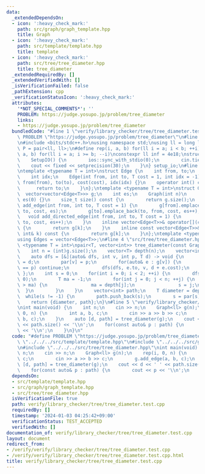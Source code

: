```yaml
---
data:
  _extendedDependsOn:
  - icon: ':heavy_check_mark:'
    path: src/graph/graph_template.hpp
    title: Graph
  - icon: ':heavy_check_mark:'
    path: src/template/template.hpp
    title: template
  - icon: ':heavy_check_mark:'
    path: src/tree/tree_diameter.hpp
    title: tree_diameter
  _extendedRequiredBy: []
  _extendedVerifiedWith: []
  _isVerificationFailed: false
  _pathExtension: cpp
  _verificationStatusIcon: ':heavy_check_mark:'
  attributes:
    '*NOT_SPECIAL_COMMENTS*': ''
    PROBLEM: https://judge.yosupo.jp/problem/tree_diameter
    links:
    - https://judge.yosupo.jp/problem/tree_diameter
  bundledCode: "#line 1 \"verify/library_checker/tree/tree_diameter.test.cpp\"\n#define\
    \ PROBLEM \"https://judge.yosupo.jp/problem/tree_diameter\"\n#line 2 \"src/template/template.hpp\"\
    \n#include <bits/stdc++.h>\nusing namespace std;\nusing ll = long long;\nusing\
    \ P = pair<ll, ll>;\n#define rep(i, a, b) for(ll i = a; i < b; ++i)\n#define rrep(i,\
    \ a, b) for(ll i = a; i >= b; --i)\nconstexpr ll inf = 4e18;\nstruct SetupIO {\n\
    \    SetupIO() {\n        ios::sync_with_stdio(0);\n        cin.tie(0);\n    \
    \    cout << fixed << setprecision(30);\n    }\n} setup_io;\n#line 3 \"src/graph/graph_template.hpp\"\
    \ntemplate <typename T = int>\nstruct Edge {\n    int from, to;\n    T cost;\n\
    \    int idx;\n    Edge(int from, int to, T cost = 1, int idx = -1)\n        :\
    \ from(from), to(to), cost(cost), idx(idx) {}\n    operator int() const {\n  \
    \      return to;\n    }\n};\ntemplate <typename T = int>\nstruct Graph {\n  \
    \  vector<vector<Edge<T>>> g;\n    int es;\n    Graph(int n)\n        : g(n),\
    \ es(0) {}\n    size_t size() const {\n        return g.size();\n    }\n    void\
    \ add_edge(int from, int to, T cost = 1) {\n        g[from].emplace_back(from,\
    \ to, cost, es);\n        g[to].emplace_back(to, from, cost, es++);\n    }\n \
    \   void add_directed_edge(int from, int to, T cost = 1) {\n        g[from].emplace_back(from,\
    \ to, cost, es++);\n    }\n    inline vector<Edge<T>>& operator[](const int& k)\
    \ {\n        return g[k];\n    }\n    inline const vector<Edge<T>>& operator[](const\
    \ int& k) const {\n        return g[k];\n    }\n};\ntemplate <typename T = int>\n\
    using Edges = vector<Edge<T>>;\n#line 4 \"src/tree/tree_diameter.hpp\"\ntemplate\
    \ <typename T = int>\npair<T, vector<int>> tree_diameter(const Graph<T>& g) {\n\
    \    int n = (int)g.size();\n    vector<T> depth(n);\n    vector<int> par(n);\n\
    \    auto dfs = [&](auto& dfs, int v, int p, T d) -> void {\n        depth[v]\
    \ = d;\n        par[v] = p;\n        for(auto& e : g[v]) {\n            if(e.to\
    \ == p) continue;\n            dfs(dfs, e.to, v, d + e.cost);\n        }\n   \
    \ };\n    int s = 0;\n    for(int i = 0; i < 2; ++i) {\n        dfs(dfs, s, -1,\
    \ 0);\n        T ma = -1;\n        for(int j = 0; j < n; ++j) {\n            if(depth[j]\
    \ > ma) {\n                ma = depth[j];\n                s = j;\n          \
    \  }\n        }\n    }\n    vector<int> path;\n    T diameter = depth[s];\n  \
    \  while(s != -1) {\n        path.push_back(s);\n        s = par[s];\n    }\n\
    \    return {diameter, path};\n}\n#line 5 \"verify/library_checker/tree/tree_diameter.test.cpp\"\
    \nint main(void) {\n    int n;\n    cin >> n;\n    Graph<ll> g(n);\n    rep(i,\
    \ 0, n) {\n        int a, b, c;\n        cin >> a >> b >> c;\n        g.add_edge(a,\
    \ b, c);\n    }\n    auto [d, path] = tree_diameter(g);\n    cout << d << ' '\
    \ << path.size() << '\\n';\n    for(const auto& p : path) {\n        cout << p\
    \ << '\\n';\n    }\n}\n"
  code: "#define PROBLEM \"https://judge.yosupo.jp/problem/tree_diameter\"\n#include\
    \ \"../../../src/template/template.hpp\"\n#include \"../../../src/graph/graph_template.hpp\"\
    \n#include \"../../../src/tree/tree_diameter.hpp\"\nint main(void) {\n    int\
    \ n;\n    cin >> n;\n    Graph<ll> g(n);\n    rep(i, 0, n) {\n        int a, b,\
    \ c;\n        cin >> a >> b >> c;\n        g.add_edge(a, b, c);\n    }\n    auto\
    \ [d, path] = tree_diameter(g);\n    cout << d << ' ' << path.size() << '\\n';\n\
    \    for(const auto& p : path) {\n        cout << p << '\\n';\n    }\n}"
  dependsOn:
  - src/template/template.hpp
  - src/graph/graph_template.hpp
  - src/tree/tree_diameter.hpp
  isVerificationFile: true
  path: verify/library_checker/tree/tree_diameter.test.cpp
  requiredBy: []
  timestamp: '2024-01-03 04:25:42+09:00'
  verificationStatus: TEST_ACCEPTED
  verifiedWith: []
documentation_of: verify/library_checker/tree/tree_diameter.test.cpp
layout: document
redirect_from:
- /verify/verify/library_checker/tree/tree_diameter.test.cpp
- /verify/verify/library_checker/tree/tree_diameter.test.cpp.html
title: verify/library_checker/tree/tree_diameter.test.cpp
---
```


